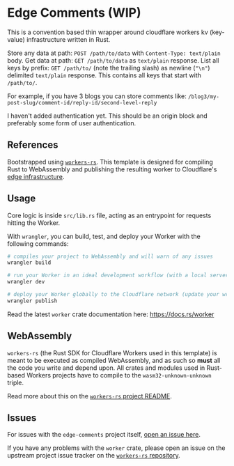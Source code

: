 # Edge Comments (WIP)

This is a convention based thin wrapper around cloudflare workers kv (key-value) infrastructure written in Rust.

Store any data at path: `POST /path/to/data` with `Content-Type: text/plain` body.
Get data at path: `GET /path/to/data` as `text/plain` response.
List all keys by prefix: `GET /path/to/` (note the trailing slash) as newline (`"\n"`) delimited `text/plain` response. This contains all keys that start with `/path/to/`.

For example, if you have 3 blogs you can store comments like:
`/blog3/my-post-slug/comment-id/reply-id/second-level-reply`

I haven't added authentication yet. This should be an origin block and preferably some form of user authentication.

## References

Bootstrapped using [`workers-rs`](https://github.com/cloudflare/workers-rs).
This template is designed for compiling Rust to WebAssembly and publishing the resulting worker to
Cloudflare's [edge infrastructure](https://www.cloudflare.com/network/).

## Usage

Core logic is inside `src/lib.rs` file, acting as an entrypoint for requests hitting
the Worker.

With `wrangler`, you can build, test, and deploy your Worker with the following commands:

```bash
# compiles your project to WebAssembly and will warn of any issues
wrangler build

# run your Worker in an ideal development workflow (with a local server, file watcher & more)
wrangler dev

# deploy your Worker globally to the Cloudflare network (update your wrangler.toml file for configuration)
wrangler publish
```

Read the latest `worker` crate documentation here: https://docs.rs/worker

## WebAssembly

`workers-rs` (the Rust SDK for Cloudflare Workers used in this template) is meant to be executed as
compiled WebAssembly, and as such so **must** all the code you write and depend upon. All crates and
modules used in Rust-based Workers projects have to compile to the `wasm32-unknown-unknown` triple.

Read more about this on the [`workers-rs` project README](https://github.com/cloudflare/workers-rs).

## Issues

For issues with the `edge-comments` project itself, [open an issue here](https://github.com/umstek/edge-comments/issues).

If you have any problems with the `worker` crate, please open an issue on the upstream project
issue tracker on the [`workers-rs` repository](https://github.com/cloudflare/workers-rs).
